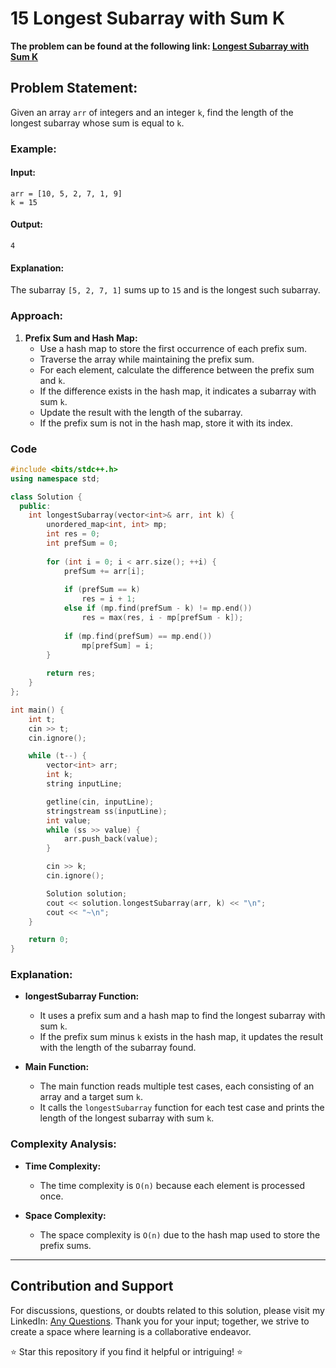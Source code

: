 # 15 Longest Subarray with Sum K

**The problem can be found at the following link: [Longest Subarray with Sum K](https://www.geeksforgeeks.org/problems/longest-sub-array-with-sum-k0809/1)**

## Problem Statement:

Given an array `arr` of integers and an integer `k`, find the length of the longest subarray whose sum is equal to `k`.

### Example:

#### Input:
```
arr = [10, 5, 2, 7, 1, 9]
k = 15
```

#### Output:
```
4
```

#### Explanation:
The subarray `[5, 2, 7, 1]` sums up to `15` and is the longest such subarray.

### Approach:

1. **Prefix Sum and Hash Map:**
   - Use a hash map to store the first occurrence of each prefix sum.
   - Traverse the array while maintaining the prefix sum.
   - For each element, calculate the difference between the prefix sum and `k`.
   - If the difference exists in the hash map, it indicates a subarray with sum `k`.
   - Update the result with the length of the subarray.
   - If the prefix sum is not in the hash map, store it with its index.

### Code

```cpp
#include <bits/stdc++.h>
using namespace std;

class Solution {
  public:
    int longestSubarray(vector<int>& arr, int k) {
        unordered_map<int, int> mp;
        int res = 0;
        int prefSum = 0;
    
        for (int i = 0; i < arr.size(); ++i) {
            prefSum += arr[i];
    
            if (prefSum == k) 
                res = i + 1;
            else if (mp.find(prefSum - k) != mp.end()) 
                res = max(res, i - mp[prefSum - k]);
    
            if (mp.find(prefSum) == mp.end())
                mp[prefSum] = i;
        }
    
        return res;
    }
};

int main() {
    int t;
    cin >> t;
    cin.ignore();

    while (t--) {
        vector<int> arr;
        int k;
        string inputLine;

        getline(cin, inputLine);
        stringstream ss(inputLine);
        int value;
        while (ss >> value) {
            arr.push_back(value);
        }

        cin >> k;
        cin.ignore();

        Solution solution;
        cout << solution.longestSubarray(arr, k) << "\n";
        cout << "~\n";
    }

    return 0;
}
```

### Explanation:

- **longestSubarray Function:**
  - It uses a prefix sum and a hash map to find the longest subarray with sum `k`.
  - If the prefix sum minus `k` exists in the hash map, it updates the result with the length of the subarray found.

- **Main Function:**
  - The main function reads multiple test cases, each consisting of an array and a target sum `k`.
  - It calls the `longestSubarray` function for each test case and prints the length of the longest subarray with sum `k`.

### Complexity Analysis:

- **Time Complexity:**
  - The time complexity is `O(n)` because each element is processed once.

- **Space Complexity:**
  - The space complexity is `O(n)` due to the hash map used to store the prefix sums.

---

## Contribution and Support

For discussions, questions, or doubts related to this solution, please visit my LinkedIn: [Any Questions](https://www.linkedin.com/in/aniket-yadav-2162ab239/). Thank you for your input; together, we strive to create a space where learning is a collaborative endeavor.

⭐ Star this repository if you find it helpful or intriguing! ⭐
